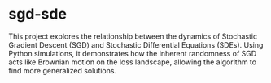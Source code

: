 # sgd-sde
This project explores the relationship between the dynamics of Stochastic Gradient Descent (SGD) and Stochastic Differential Equations (SDEs). Using Python simulations, it demonstrates how the inherent randomness of SGD acts like Brownian motion on the loss landscape, allowing the algorithm to find more generalized solutions.
